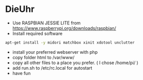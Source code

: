 # DieUhr
- Use RASPBIAN JESSIE LITE from https://www.raspberrypi.org/downloads/raspbian/
- Install required software
```bash
apt-get install -y midori matchbox xinit xdotool unclutter
```

- install your preferred webserver with php
- copy folder html to /var/www/
- copy all other files to a place you prefer. ( I chose /home/pi/ )
- add run.sh to /etc/rc.local for autostart
- have fun
